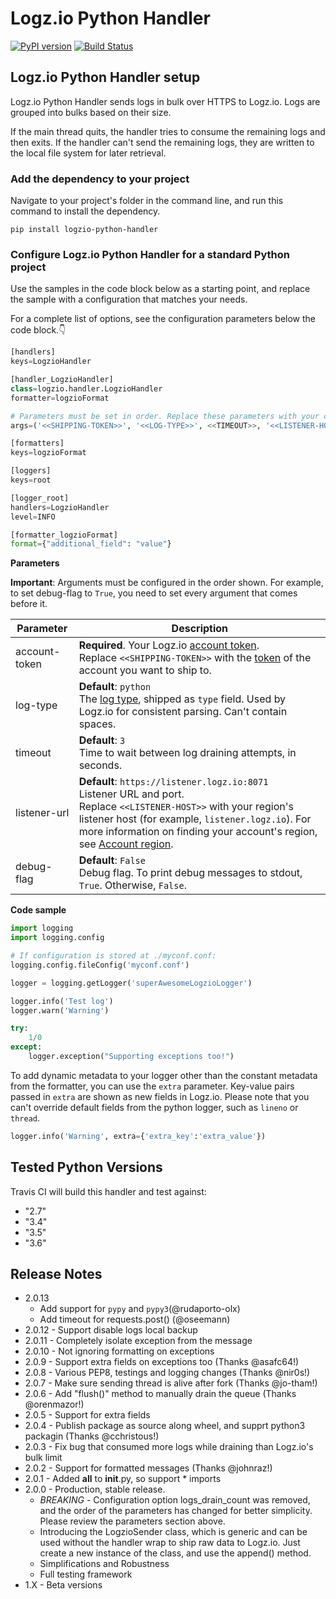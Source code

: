 # Logz.io Python Handler

[![PyPI version](https://badge.fury.io/py/logzio-python-handler.svg)](https://badge.fury.io/py/logzio-python-handler) [![Build Status](https://travis-ci.org/logzio/logzio-python-handler.svg?branch=master)](https://travis-ci.org/logzio/logzio-python-handler)

## Logz.io Python Handler setup

Logz.io Python Handler sends logs in bulk over HTTPS to Logz.io.
Logs are grouped into bulks based on their size.

If the main thread quits, the handler tries to consume the remaining logs and then exits.
If the handler can't send the remaining logs, they are written to the local file system for later retrieval.

### Add the dependency to your project

Navigate to your project's folder in the command line, and run this command to install the dependency.

```shell
pip install logzio-python-handler
```

### Configure Logz.io Python Handler for a standard Python project

Use the samples in the code block below as a starting point, and replace the sample with a configuration that matches your needs.

For a complete list of options, see the configuration parameters below the code block.👇

```python
[handlers]
keys=LogzioHandler

[handler_LogzioHandler]
class=logzio.handler.LogzioHandler
formatter=logzioFormat

# Parameters must be set in order. Replace these parameters with your configuration.
args=('<<SHIPPING-TOKEN>>', '<<LOG-TYPE>>', <<TIMEOUT>>, '<<LISTENER-HOST>>:8071', <<DEBUG-FLAG>>)

[formatters]
keys=logzioFormat

[loggers]
keys=root

[logger_root]
handlers=LogzioHandler
level=INFO

[formatter_logzioFormat]
format={"additional_field": "value"}
```

**Parameters**

**Important**:
Arguments must be configured in the order shown.
For example, to set debug-flag to `True`, you need to set every argument that comes before it.

| Parameter | Description |
|---|---|
| account-token | **Required**. Your Logz.io [account token](https://app.logz.io/#/dashboard/settings/general). <br>  Replace `<<SHIPPING-TOKEN>>` with the [token](https://app.logz.io/#/dashboard/settings/general) of the account you want to ship to. |
| log-type | **Default**: `python` <br>  The [log type](https://docs.logz.io/user-guide/log-shipping/built-in-log-types.html), shipped as `type` field.  Used by Logz.io for consistent parsing.  Can't contain spaces. |
| timeout | **Default**: `3` <br>  Time to wait between log draining attempts, in seconds. |
| listener-url | **Default**: `https://listener.logz.io:8071` <br>  Listener URL and port. <br>  Replace `<<LISTENER-HOST>>` with your region's listener host (for example, `listener.logz.io`). For more information on finding your account's region, see [Account region](https://docs.logz.io/user-guide/accounts/account-region.html). |
| debug-flag | **Default**: `False` <br>  Debug flag. To print debug messages to stdout, `True`. Otherwise, `False`. |

**Code sample**

```python
import logging
import logging.config

# If configuration is stored at ./myconf.conf:
logging.config.fileConfig('myconf.conf')

logger = logging.getLogger('superAwesomeLogzioLogger')

logger.info('Test log')
logger.warn('Warning')

try:
    1/0
except:
    logger.exception("Supporting exceptions too!")
```

To add dynamic metadata to your logger other than the constant metadata from the formatter, you can use the `extra` parameter.
Key-value pairs passed in `extra` are shown as new fields in Logz.io.
Please note that you can't override default fields from the python logger, such as `lineno` or `thread`.

```python
logger.info('Warning', extra={'extra_key':'extra_value'})
```

## Tested Python Versions

Travis CI will build this handler and test against:

- "2.7"
- "3.4"
- "3.5"
- "3.6"

## Release Notes

- 2.0.13
  - Add support for `pypy` and `pypy3`(@rudaporto-olx)
  - Add timeout for requests.post() (@oseemann) 
- 2.0.12 - Support disable logs local backup
- 2.0.11 - Completely isolate exception from the message
- 2.0.10 - Not ignoring formatting on exceptions
- 2.0.9 - Support extra fields on exceptions too (Thanks @asafc64!)
- 2.0.8 - Various PEP8, testings and logging changes (Thanks @nir0s!)
- 2.0.7 - Make sure sending thread is alive after fork (Thanks @jo-tham!)
- 2.0.6 - Add "flush()" method to manually drain the queue (Thanks @orenmazor!)
- 2.0.5 - Support for extra fields
- 2.0.4 - Publish package as source along wheel, and supprt python3 packagin (Thanks @cchristous!)
- 2.0.3 - Fix bug that consumed more logs while draining than Logz.io's bulk limit
- 2.0.2 - Support for formatted messages (Thanks @johnraz!)
- 2.0.1 - Added __all__ to __init__.py, so support * imports
- 2.0.0 - Production, stable release.
  - *BREAKING* - Configuration option logs_drain_count was removed, and the order of the parameters has changed for better simplicity. Please review the parameters section above.
  - Introducing the LogzioSender class, which is generic and can be used without the handler wrap to ship raw data to Logz.io. Just create a new instance of the class, and use the append() method.
  - Simplifications and Robustness
  - Full testing framework
- 1.X - Beta versions
